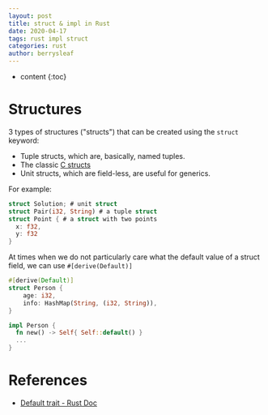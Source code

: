 ```yaml
---
layout: post
title: struct & impl in Rust
date: 2020-04-17
tags: rust impl struct
categories: rust
author: berrysleaf
---
```

* content
{:toc}


# Structures 

3 types of structures ("structs") that can be created using the `struct` keyword:




- Tuple structs, which are, basically, named tuples.
- The classic [C structs](https://en.wikipedia.org/wiki/Struct_(C_programming_language))
- Unit structs, which are field-less, are useful for generics.

For example: 
```rust
struct Solution; # unit struct 
struct Pair(i32, String) # a tuple struct
struct Point { # a struct with two points 
  x: f32, 
  y: f32
}
```


At times when we do not particularly care what the default value of a struct field, we can use `#[derive(Default)]` 

```rust
#[derive(Default)]
struct Person {
    age: i32,
    info: HashMap(String, (i32, String)),
}

impl Person {
  fn new() -> Self{ Self::default() }
  ...
}
```

# References

* [Default trait - Rust Doc](https://doc.rust-lang.org/std/default/trait.Default.html)
